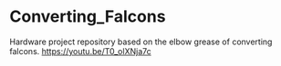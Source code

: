 # Converting_Falcons
Hardware project repository based on the elbow grease of converting falcons.
https://youtu.be/T0_olXNja7c
